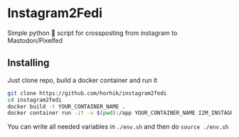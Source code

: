 # Instagram2Fedi 

Simple python 🐍 script for crossposting from instagram to Mastodon/Pixelfed

## Installing

Just clone repo, build a docker container and run it

``` bash
git clone https://github.com/horhik/instagram2fedi
cd instagram2fedi
docker build -t YOUR_CONTAINER_NAME .
docker container run -it -v $(pwd):/app YOUR_CONTAINER_NAME I2M_INSTAGRAM_USER I2M_INSTANCE I2M_TOKEN
```

You can write all needed variables in `./env.sh` and then do `source ./env.sh`


